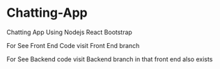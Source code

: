 # Chatting-App
Chatting App Using Nodejs React Bootstrap 

For See Front End Code visit Front End branch


For See Backend code visit Backend branch in that front end also exists


